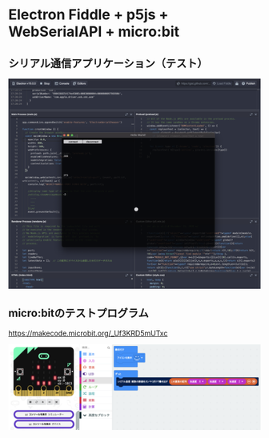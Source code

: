 # Electron Fiddle + p5js + WebSerialAPI + micro:bit


## シリアル通信アプリケーション（テスト）

<img src = "./screenshot.png"></img>



## micro:bitのテストプログラム

https://makecode.microbit.org/_Uf3KRD5mUTxc

<img src = "./microbit.png"></img>